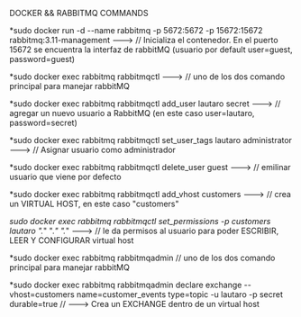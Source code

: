 DOCKER && RABBITMQ COMMANDS

*sudo docker run -d --name rabbitmq -p 5672:5672 -p 15672:15672 rabbitmq:3.11-management ---> // Inicializa el contenedor. En el puerto 15672 se encuentra la interfaz de rabbitMQ (usuario por default user=guest, password=guest)

*sudo docker exec rabbitmq rabbitmqctl ---> // uno de los dos comando principal para manejar rabbitMQ 

*sudo docker exec rabbitmq rabbitmqctl add_user lautaro secret ---> // agregar un nuevo usuario a RabbitMQ (en este caso user=lautaro, password=secret)


*sudo docker exec rabbitmq rabbitmqctl set_user_tags lautaro administrator ---> // Asignar usuario como administrador 

*sudo docker exec rabbitmq rabbitmqctl delete_user guest ---> // emilinar usuario que viene por defecto

*sudo docker exec rabbitmq rabbitmqctl add_vhost customers ---> // crea un VIRTUAL HOST, en este caso "customers"

*sudo docker exec rabbitmq rabbitmqctl set_permissions -p customers lautaro ".*" ".*" ".*" ---> // le da permisos al usuario para poder ESCRIBIR, LEER Y CONFIGURAR virtual host


*sudo docker exec rabbitmq rabbitmqadmin // uno de los dos comando principal para manejar rabbitMQ 

*sudo docker exec rabbitmq rabbitmqadmin declare exchange --vhost=customers name=customer_events type=topic -u lautaro -p secret durable=true // ---> Crea un EXCHANGE dentro de un virtual host
